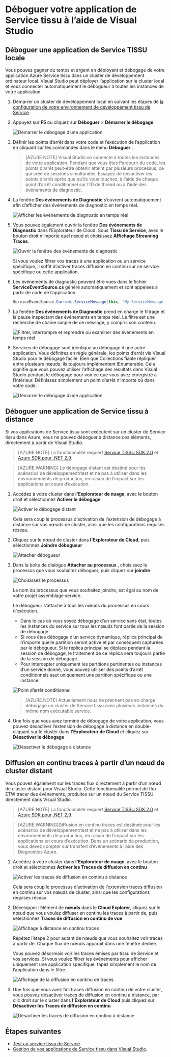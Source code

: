 <properties
   pageTitle="Déboguer votre application dans Visual Studio | Microsoft Azure"
   description="Améliorez la fiabilité et les performances de vos services en développement et de leur débogage dans Visual Studio sur un cluster de développement local."
   services="service-fabric"
   documentationCenter=".net"
   authors="vturecek"
   manager="timlt"
   editor=""/>

<tags
   ms.service="service-fabric"
   ms.devlang="dotnet"
   ms.topic="article"
   ms.tgt_pltfrm="na"
   ms.workload="na"
   ms.date="06/21/2016"
   ms.author="vturecek;mikhegn"/>

# <a name="debug-your-service-fabric-application-by-using-visual-studio"></a>Déboguer votre application de Service tissu à l’aide de Visual Studio

## <a name="debug-a-local-service-fabric-application"></a>Déboguer une application de Service TISSU locale

Vous pouvez gagner du temps et argent en déployant et débogage de votre application Azure Service tissu dans un cluster de développement ordinateur local. Visual Studio peut déployer l’application sur le cluster local et vous connecter automatiquement le débogueur à toutes les instances de votre application.

1. Démarrer un cluster de développement local en suivant les étapes de [la configuration de votre environnement de développement tissu de Service](service-fabric-get-started.md).

2. Appuyez sur **F5** ou cliquez sur **Déboguer** > **Démarrer le débogage**.

    ![Démarrer le débogage d’une application][startdebugging]

3. Définir les points d’arrêt dans votre code et l’exécution de l’application en cliquant sur les commandes dans le menu **Déboguer** .

    > [AZURE.NOTE] Visual Studio se connecte à toutes les instances de votre application. Pendant que vous êtes Parcourir du code, les points d’arrêt peut-être obtenir atteint par plusieurs processus, ce qui crée de sessions simultanées. Essayez de désactiver les points d’arrêt après que qu’ils vous touchez, à l’aide de chaque point d’arrêt conditionnel sur l’ID de thread ou à l’aide des événements de diagnostic.

4. La fenêtre **Des événements de Diagnostic** s’ouvrent automatiquement afin d’afficher des événements de diagnostic en temps réel.

    ![Afficher les événements de diagnostic en temps réel][diagnosticevents]

5. Vous pouvez également ouvrir la fenêtre **Des événements de Diagnostic** dans l’Explorateur de Cloud.  Sous **Tissu de Service**, avec le bouton droit n’importe quel nœud et choisissez **Affichage Streaming Traces**.

    ![Ouvrir la fenêtre des événements de diagnostic][viewdiagnosticevents]

    Si vous voulez filtrer vos traces à une application ou un service spécifique, il suffit d’activer traces diffusion en continu sur ce service spécifique ou cette application.

6. Les événements de diagnostic peuvent être vues dans le fichier **ServiceEventSource.cs** généré automatiquement et sont appelées à partir de code de l’application.

    ```csharp
    ServiceEventSource.Current.ServiceMessage(this, "My ServiceMessage with a parameter {0}", result.Value.ToString());
    ```

7. La fenêtre **Des événements de Diagnostic** prend en charge le filtrage et la pause inspectant des événements en temps réel.  Le filtre est une recherche de chaîne simple de ce message, y compris son contenu.

    ![Filtrer, interrompre et reprendre ou examiner des événements en temps réel][diagnosticeventsactions]

8. Services de débogage sont identique au débogage d’une autre application. Vous définirez en règle générale, les points d’arrêt via Visual Studio pour le débogage facile. Bien que Collections fiable répliquer entre plusieurs nœuds, ils toujours implémentent IEnumerable. Cela signifie que vous pouvez utiliser l’affichage des résultats dans Visual Studio pendant le débogage pour voir ce que vous avez enregistré à l’intérieur. Définissez simplement un point d’arrêt n’importe où dans votre code.

    ![Démarrer le débogage d’une application][breakpoint]

<!--Every topic should have next steps and links to the next logical set of content to keep the customer engaged-->

## <a name="debug-a-remote-service-fabric-application"></a>Déboguer une application de Service tissu à distance

Si vos applications de Service tissu sont exécutent sur un cluster de Service tissu dans Azure, vous ne pouvez déboguer à distance ces éléments, directement à partir de Visual Studio.

> [AZURE.NOTE] La fonctionnalité requiert [Service TISSU SDK 2.0](http://www.microsoft.com/web/handlers/webpi.ashx?command=getinstallerredirect&appid=MicrosoftAzure-ServiceFabric-VS2015) et [Azure SDK pour .NET 2,9](https://azure.microsoft.com/downloads/).    

<!-- -->
> [AZURE.WARNING] Le débogage distant est destiné pour les scénarios de développement/test et ne pas à utiliser dans les environnements de production, en raison de l’impact sur les applications en cours d’exécution.

1. Accédez à votre cluster dans **l’Explorateur de nuage**, avec le bouton droit et sélectionnez **Activer le débogage**

    ![Activer le débogage distant][enableremotedebugging]

    Cela sera coup le processus d’activation de l’extension de débogage à distance sur vos nœuds de cluster, ainsi que les configurations requises réseau.

2. Cliquez sur le nœud de cluster dans **l’Explorateur de Cloud**, puis sélectionnez **Joindre débogueur**

    ![Attacher débogueur][attachdebugger]

3. Dans la boîte de dialogue **Attacher au processus** , choisissez le processus que vous souhaitez déboguer, puis cliquez sur **joindre**

    ![Choisissez le processus][chooseprocess]

    Le nom du processus que vous souhaitez joindre, est égal au nom de votre projet assemblage service.

    Le débogueur s’attache à tous les nœuds du processus en cours d’exécution.
    - Dans le cas où vous soyez débogage d’un service sans état, toutes les instances du service sur tous les nœuds font partie de la session de débogage.
    - Si vous êtes débogage d’un service dynamique, réplica principal de n’importe quelle partition seront active et par conséquent capturées par le débogueur. Si le réplica principal se déplace pendant la session de débogage, le traitement de ce réplica sera toujours partie de la session de débogage.
    - Pour intercepter uniquement les partitions pertinentes ou instances d’un service donné, vous pouvez utiliser des points d’arrêt conditionnels saut uniquement une partition spécifique ou une instance.

    ![Point d’arrêt conditionnel][conditionalbreakpoint]

    > [AZURE.NOTE] Actuellement nous ne prennent pas en charge débogage un cluster de Service tissu avec plusieurs instances du même nom exécutable service.

4. Une fois que vous avez terminé de débogage de votre application, vous pouvez désactiver l’extension de débogage à distance en double-cliquant sur le cluster dans **l’Explorateur de Cloud** et cliquez sur **Désactiver le débogage**

    ![Désactiver le débogage à distance][disableremotedebugging]

## <a name="streaming-traces-from-a-remote-cluster-node"></a>Diffusion en continu traces à partir d’un nœud de cluster distant

Vous pouvez également sur les traces flux directement à partir d’un nœud de cluster distant pour Visual Studio. Cette fonctionnalité permet de flux ETW tracer des événements, produites sur un nœud du Service TISSU directement dans Visual Studio.

> [AZURE.NOTE] La fonctionnalité requiert [Service TISSU SDK 2.0](http://www.microsoft.com/web/handlers/webpi.ashx?command=getinstallerredirect&appid=MicrosoftAzure-ServiceFabric-VS2015) et [Azure SDK pour .NET 2,9](https://azure.microsoft.com/downloads/).

<!-- -->
> [AZURE.WARNING]Diffusion en continu traces est destinée pour les scénarios de développement/test et ne pas à utiliser dans les environnements de production, en raison de l’impact sur les applications en cours d’exécution.
> Dans un scénario de production, vous devez compter sur transfert d’événements à l’aide des Diagnostics Azure.

1. Accédez à votre cluster dans **l’Explorateur de nuage**, avec le bouton droit et sélectionnez **Activer les Traces de diffusion en continu**

    ![Activer les traces de diffusion en continu à distance][enablestreamingtraces]

    Cela sera coup le processus d’activation de l’extension traces diffusion en continu sur vos nœuds de cluster, ainsi que les configurations requises réseau.

2. Développer l’élément de **nœuds** dans le **Cloud Explorer**, cliquez sur le nœud que vous voulez diffuser en continu les traces à partir de, puis sélectionnez **Traces de diffusion en continu de vue**

    ![Affichage à distance en continu traces][viewremotestreamingtraces]

    Répétez l’étape 2 pour autant de nœuds que vous souhaitez voir traces à partir de. Chaque flux de nœuds apparaît dans une fenêtre dédiée.

    Vous pouvez désormais voir les traces émises par tissu de Service et vos services. Si vous voulez filtrer les événements pour afficher uniquement une application spécifique, tapez simplement le nom de l’application dans le filtre.

    ![Affichage de la diffusion en continu de traces][viewingstreamingtraces]

4. Une fois que vous avez fini traces diffusion en continu de votre cluster, vous pouvez désactiver traces de diffusion en continu à distance, par clic droit sur le cluster dans **l’Explorateur de Cloud** puis cliquez sur **Désactiver les Traces de diffusion en continu**

    ![Désactiver les traces de diffusion en continu à distance][disablestreamingtraces]

## <a name="next-steps"></a>Étapes suivantes

- [Test un service tissu de Service](service-fabric-testability-overview.md).
- [Gestion de vos applications de Service tissu dans Visual Studio](service-fabric-manage-application-in-visual-studio.md).

<!--Image references-->
[startdebugging]: ./media/service-fabric-debugging-your-application/startdebugging.png
[diagnosticevents]: ./media/service-fabric-debugging-your-application/diagnosticevents.png
[viewdiagnosticevents]: ./media/service-fabric-debugging-your-application/viewdiagnosticevents.png
[diagnosticeventsactions]: ./media/service-fabric-debugging-your-application/diagnosticeventsactions.png
[breakpoint]: ./media/service-fabric-debugging-your-application/breakpoint.png
[enableremotedebugging]: ./media/service-fabric-debugging-your-application/enableremotedebugging.png
[attachdebugger]: ./media/service-fabric-debugging-your-application/attachdebugger.png
[chooseprocess]: ./media/service-fabric-debugging-your-application/chooseprocess.png
[conditionalbreakpoint]: ./media/service-fabric-debugging-your-application/conditionalbreakpoint.png
[disableremotedebugging]: ./media/service-fabric-debugging-your-application/disableremotedebugging.png
[enablestreamingtraces]: ./media/service-fabric-debugging-your-application/enablestreamingtraces.png
[viewingstreamingtraces]: ./media/service-fabric-debugging-your-application/viewingstreamingtraces.png
[viewremotestreamingtraces]: ./media/service-fabric-debugging-your-application/viewremotestreamingtraces.png
[disablestreamingtraces]: ./media/service-fabric-debugging-your-application/disablestreamingtraces.png
